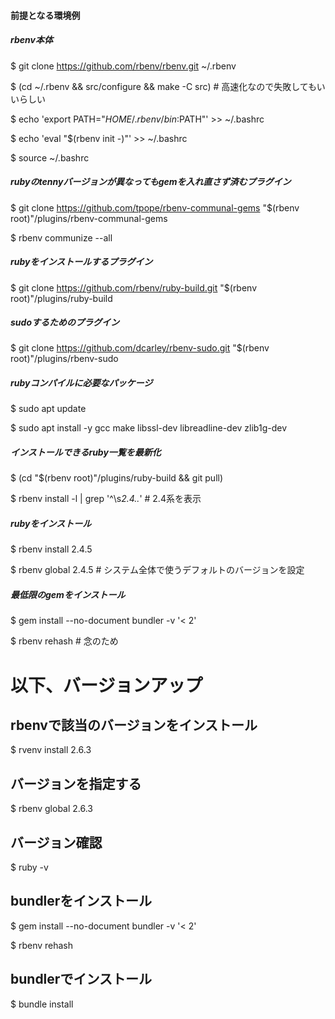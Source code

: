#### 前提となる環境例
##### rbenv本体
$ git clone https://github.com/rbenv/rbenv.git ~/.rbenv

$ (cd ~/.rbenv && src/configure && make -C src)   # 高速化なので失敗してもいいらしい

$ echo 'export PATH="$HOME/.rbenv/bin:$PATH"' >> ~/.bashrc

$ echo 'eval "$(rbenv init -)"' >> ~/.bashrc

$ source ~/.bashrc
 
##### rubyのtennyバージョンが異なってもgemを入れ直さず済むプラグイン
$ git clone https://github.com/tpope/rbenv-communal-gems "$(rbenv root)"/plugins/rbenv-communal-gems

$ rbenv communize --all
 
##### rubyをインストールするプラグイン
$ git clone https://github.com/rbenv/ruby-build.git "$(rbenv root)"/plugins/ruby-build
 
##### sudoするためのプラグイン
$ git clone https://github.com/dcarley/rbenv-sudo.git "$(rbenv root)"/plugins/rbenv-sudo

##### rubyコンパイルに必要なパッケージ
$ sudo apt update

$ sudo apt install -y gcc make libssl-dev libreadline-dev zlib1g-dev
 
##### インストールできるruby一覧を最新化
$ (cd "$(rbenv root)"/plugins/ruby-build && git pull)

$ rbenv install -l | grep '^\s*2\.4\..*'   # 2.4系を表示
 
##### rubyをインストール
$ rbenv install 2.4.5

$ rbenv global 2.4.5   # システム全体で使うデフォルトのバージョンを設定
 
##### 最低限のgemをインストール
$ gem install --no-document bundler -v '< 2'

$ rbenv rehash   # 念のため

# 以下、バージョンアップ
## rbenvで該当のバージョンをインストール
$ rvenv install 2.6.3

## バージョンを指定する
$ rbenv global 2.6.3

## バージョン確認
$ ruby -v

## bundlerをインストール
$ gem install --no-document bundler -v '< 2'

$ rbenv rehash

## bundlerでインストール
$ bundle install
